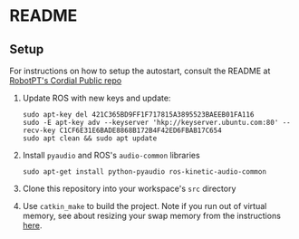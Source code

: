 README
======

Setup
-----

For instructions on how to setup the autostart, consult the README at [RobotPT's Cordial Public repo](https://github.com/robotpt/cordial-public)


1. Update ROS with new keys and update:

       sudo apt-key del 421C365BD9FF1F717815A3895523BAEEB01FA116
       sudo -E apt-key adv --keyserver 'hkp://keyserver.ubuntu.com:80' --recv-key C1CF6E31E6BADE8868B172B4F42ED6FBAB17C654
       sudo apt clean && sudo apt update

2. Install `pyaudio` and ROS's `audio-common` libraries

       sudo apt-get install python-pyaudio ros-kinetic-audio-common

3. Clone this repository into your workspace's `src` directory

4. Use `catkin_make` to build the project.  Note if you run out of virtual
   memory, see about resizing your swap memory from the instructions 
   [here](https://github.com/robotpt/cordial-public).
